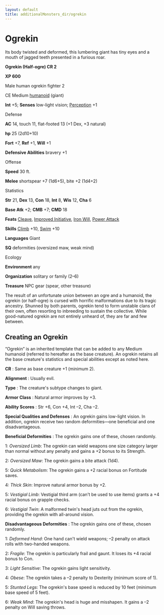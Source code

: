 ```yaml
---
layout: default
title: additionalMonsters_dir/ogrekin
---
```

# Ogrekin

Its body twisted and deformed, this lumbering giant has tiny eyes and a mouth of jagged teeth presented in a furious roar.

**Ogrekin (Half-ogre) CR 2**

**XP 600**

Male human ogrekin fighter 2

CE Medium [humanoid](../monsters_dir/creatureTypes#_humanoid) (giant)

**Int** +5; **Senses** low-light vision; [Perception](../additionalMonsters_dir/../skills_dir/perception#_perception) +1

Defense

**AC** 14, touch 11, flat-footed 13 (+1 Dex, +3 natural)

**hp** 25 (2d10+10)

**Fort** +7, **Ref** +1, **Will** +1

**Defensive Abilities** bravery +1

Offense

**Speed** 30 ft.

**Melee** shortspear +7 (1d6+5), bite +2 (1d4+2)

Statistics

**Str** 21, **Dex** 13, **Con** 18, **Int** 8, **Wis** 12, **Cha** 6

**Base Atk** +2; **CMB** +7; **CMD** 18

**Feats** [Cleave](../additionalMonsters_dir/../feats#_cleave), [Improved Initiative](../additionalMonsters_dir/../feats#_improved-initiative), [Iron Will](../additionalMonsters_dir/../feats#_iron-will), [Power Attack](../additionalMonsters_dir/../feats#_power-attack)

**Skills** [Climb](../additionalMonsters_dir/../skills_dir/climb#_climb) +10, [Swim](../additionalMonsters_dir/../skills_dir/swim#_swim) +10

**Languages** Giant

**SQ** deformities (oversized maw, weak mind)

Ecology

**Environment** any

**Organization** solitary or family (2–6)

**Treasure** NPC gear (spear, other treasure)

The result of an unfortunate union between an ogre and a humanoid, the ogrekin (or half-ogre) is cursed with horrific malformations due to its tragic ancestry. Shunned by both parents, ogrekin tend to form unstable clans of their own, often resorting to inbreeding to sustain the collective. While good-natured ogrekin are not entirely unheard of, they are far and few between.

## Creating an Ogrekin

“Ogrekin” is an inherited template that can be added to any Medium humanoid (referred to hereafter as the base creature). An ogrekin retains all the base creature's statistics and special abilities except as noted here.

**CR** : Same as base creature +1 (minimum 2).

**Alignment** : Usually evil.

**Type** : The creature's subtype changes to giant.

**Armor Class** : Natural armor improves by +3.

**Ability Scores** : Str +6, Con +4, Int –2, Cha –2.

**Special Qualities and Defenses** : An ogrekin gains low-light vision. In addition, ogrekin receive two random deformities—one beneficial and one disadvantageous.

**Beneficial Deformities** : The ogrekin gains one of these, chosen randomly.

1: _Oversized Limb_: The ogrekin can wield weapons one size category larger than normal without any penalty and gains a +2 bonus to its Strength.

2: _Oversized Maw_: The ogrekin gains a bite attack (1d4).

5: _Quick Metabolism_: The ogrekin gains a +2 racial bonus on Fortitude saves.

4: _Thick Skin_: Improve natural armor bonus by +2.

5: _Vestigial Limb_: Vestigial third arm (can't be used to use items) grants a +4 racial bonus on grapple checks.

6: _Vestigial Twin_: A malformed twin's head juts out from the ogrekin, providing the ogrekin with all-around vision.

**Disadvantageous Deformities** : The ogrekin gains one of these, chosen randomly.

1: _Deformed Hand_: One hand can't wield weapons; –2 penalty on attack rolls with two-handed weapons.

2: _Fragile_: The ogrekin is particularly frail and gaunt. It loses its +4 racial bonus to Con.

3: _Light Sensitive_: The ogrekin gains light sensitivity.

4: _Obese_: The ogrekin takes a –2 penalty to Dexterity (minimum score of 1).

5: _Stunted Legs_: The ogrekin's base speed is reduced by 10 feet (minimum base speed of 5 feet).

6: _Weak Mind_: The ogrekin's head is huge and misshapen. It gains a –2 penalty on Will saving throws.

